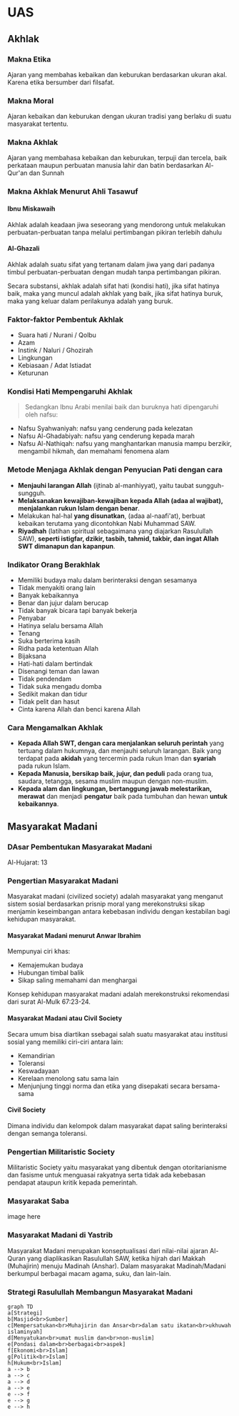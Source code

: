 # UAS

## Akhlak

### Makna Etika

Ajaran yang membahas kebaikan dan keburukan berdasarkan ukuran akal. Karena etika bersumber dari filsafat.

### Makna Moral

Ajaran kebaikan dan keburukan dengan ukuran tradisi yang berlaku di suatu masyarakat tertentu.

### Makna Akhlak

Ajaran yang membahasa kebaikan dan keburukan, terpuji dan tercela, baik perkataan maupun perbuatan manusia lahir dan batin berdasarkan Al-Qur'an dan Sunnah

### Makna Akhlak Menurut Ahli Tasawuf

#### Ibnu Miskawaih

Akhlak adalah keadaan jiwa seseorang yang mendorong untuk melakukan perbuatan-perbuatan tanpa melalui pertimbangan pikiran terlebih dahulu

#### Al-Ghazali

Akhlak adalah suatu sifat yang tertanam dalam jiwa yang dari padanya timbul perbuatan-perbuatan dengan mudah tanpa pertimbangan pikiran.

Secara substansi, akhlak adalah sifat hati (kondisi hati), jika sifat hatinya baik, maka yang muncul adalah akhlak yang baik, jika sifat hatinya buruk, maka yang keluar dalam perilakunya adalah yang buruk.

### Faktor-faktor Pembentuk Akhlak

- Suara hati / Nurani / Qolbu
- Azam
- Instink / Naluri / Ghozirah
- Lingkungan
- Kebiasaan / Adat Istiadat
- Keturunan

### Kondisi Hati Mempengaruhi Akhlak

> Sedangkan Ibnu Arabi menilai baik dan buruknya hati dipengaruhi oleh nafsu:

- Nafsu Syahwaniyah: nafsu yang cenderung pada kelezatan
- Nafsu Al-Ghadabiyah: nafsu yang cenderung kepada marah
- Nafsu Al-Nathiqah: nafsu yang manghantarkan manusia mampu berzikir, mengambil hikmah, dan memahami fenomena alam

### Metode Menjaga Akhlak dengan Penyucian Pati dengan cara

- **Menjauhi larangan Allah** (ijtinab al-manhiyyat), yaitu taubat sungguh-sungguh.
- **Melaksanakan kewajiban-kewajiban kepada Allah (adaa al wajibat), menjalankan rukun Islam dengan benar**.
- Melakukan hal-hal **yang disunatkan**, (adaa al-naafi'at), berbuat kebaikan terutama yang dicontohkan Nabi Muhammad SAW.
- **Riyadhah** (latihan spiritual sebagaimana yang diajarkan Rasulullah SAW), **seperti istigfar, dzikir, tasbih, tahmid, takbir, dan ingat Allah SWT dimanapun dan kapanpun**.

### Indikator Orang Berakhlak

- Memiliki budaya malu dalam berinteraksi dengan sesamanya
- Tidak menyakiti orang lain
- Banyak kebaikannya
- Benar dan jujur dalam berucap
- Tidak banyak bicara tapi banyak bekerja
- Penyabar
- Hatinya selalu bersama Allah
- Tenang
- Suka berterima kasih
- Ridha pada ketentuan Allah
- Bijaksana
- Hati-hati dalam bertindak
- Disenangi teman dan lawan
- Tidak pendendam
- Tidak suka mengadu domba
- Sedikit makan dan tidur
- Tidak pelit dan hasut
- Cinta karena Allah dan benci karena Allah

### Cara Mengamalkan Akhlak

- **Kepada Allah SWT, dengan cara menjalankan seluruh perintah** yang tertuang dalam hukumnya, dan menjauhi seluruh larangan. Baik yang terdapat pada **akidah** yang tercermin pada rukun Iman dan **syariah** pada rukun Islam.
- **Kepada Manusia, bersikap baik, jujur, dan peduli** pada orang tua, saudara, tetangga, sesama muslim maupun dengan non-muslim.
- **Kepada alam dan lingkungan, bertanggung jawab melestarikan, merawat** dan menjadi **pengatur** baik pada tumbuhan dan hewan **untuk kebaikannya**.

## Masyarakat Madani

### DAsar Pembentukan Masyarakat Madani

Al-Hujarat: 13

### Pengertian Masyarakat Madani

Masyarakat madani (civilized society) adalah masyarakat yang menganut sistem sosial berdasarkan prisnip moral yang merekonstruksi sikap menjamin keseimbangan antara kebebasan individu dengan kestabilan bagi kehidupan masyarakat.

#### Masyarakat Madani menurut Anwar Ibrahim

Mempunyai ciri khas:

- Kemajemukan budaya
- Hubungan timbal balik
- Sikap saling memahami dan menghargai

Konsep kehidupan masyarakat madani adalah merekonstruksi rekomendasi dari surat Al-Mulk 67:23-24.

#### Masyarakat Madani atau Civil Society

Secara umum bisa diartikan ssebagai salah suatu masyarakat atau institusi sosial yang memiliki ciri-ciri antara lain:

- Kemandirian
- Toleransi
- Keswadayaan
- Kerelaan menolong satu sama lain
- Menjunjung tinggi norma dan etika yang disepakati secara bersama-sama

#### Civil Society

Dimana individu dan kelompok dalam masyarakat dapat saling berinteraksi dengan semanga toleransi.

### Pengertian Militaristic Society

Militaristic Society yaitu masyarakat yang dibentuk dengan otoritarianisme dan fasisme untuk menguasai rakyatnya serta tidak ada kebebasan pendapat ataupun kritik kepada pemerintah.

### Masyarakat Saba

image here

### Masyarakat Madani di Yastrib

Masyarakat Madani merupakan konseptualisasi dari nilai-nilai ajaran Al-Quran yang diaplikasikan Rasulullah SAW, ketika hijrah dari Makkah (Muhajirin) menuju Madinah (Anshar). Dalam masyarakat Madinah/Madani berkumpul berbagai macam agama, suku, dan lain-lain.

### Strategi Rasulullah Membangun Masyarakat Madani

```mermaid
graph TD
a[Strategi]
b[Masjid<br>Sumber]
c[Mempersatukan<br>Muhajirin dan Ansar<br>dalam satu ikatan<br>ukhuwah islaminyah]
d[Menyatukan<br>umat muslim dan<br>non-muslim]
e[Pondasi dalam<br>berbagai<br>aspek]
f[Ekonomi<br>Islam]
g[Politik<br>Islam]
h[Hukum<br>Islam]
a --> b
a --> c
a --> d
a --> e
e --> f
e --> g
e --> h
```
